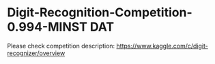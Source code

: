 # Digit-Recognition-Competition-0.994-MINST DAT
Please check competition description: https://www.kaggle.com/c/digit-recognizer/overview
